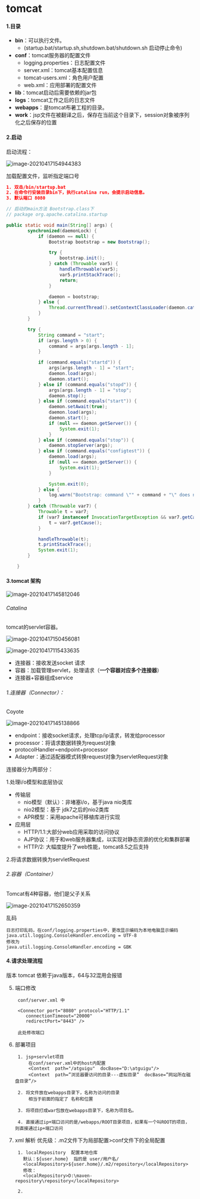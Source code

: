 # tomcat

#### 1.目录

- **bin**：可以执行文件。
  - (startup.bat/startup.sh,shutdown.bat/shutdown.sh 启动停止命令)
- **conf**：tomcat服务器的配置文件
  - logging.properties：日志配置文件
  - server.xml：tomcat基本配置信息
  - tomcat-users.xml：角色用户配置
  - web.xml：应用部署的配置文件
- **lib**：tomcat启动后需要依赖的jar包
- **logs**：tomcat工作之后的日志文件
- **webapps**：是tomcat布暑工程的目录。
- **work**：jsp文件在被翻译之后，保存在当前这个目录下，session对象被序列化之后保存的位置



#### 2.启动

启动流程：

![image-20210417154944383](TomCat.assets/image-20210417154944383.png)

加载配置文件，监听指定端口号

```json
1. 双击/bin/startup.bat
2. 在命令行安装目录bin下，执行catalina run，会提示启动信息。
3. 默认端口 8080
```
```java
// 启动的main方法 Bootstrap.class下
// package org.apache.catalina.startup

public static void main(String[] args) {
        synchronized(daemonLock) {
            if (daemon == null) {
                Bootstrap bootstrap = new Bootstrap();

                try {
                    bootstrap.init();
                } catch (Throwable var5) {
                    handleThrowable(var5);
                    var5.printStackTrace();
                    return;
                }

                daemon = bootstrap;
            } else {
                Thread.currentThread().setContextClassLoader(daemon.catalinaLoader);
            }
        }

        try {
            String command = "start";
            if (args.length > 0) {
                command = args[args.length - 1];
            }

            if (command.equals("startd")) {
                args[args.length - 1] = "start";
                daemon.load(args);
                daemon.start();
            } else if (command.equals("stopd")) {
                args[args.length - 1] = "stop";
                daemon.stop();
            } else if (command.equals("start")) {
                daemon.setAwait(true);
                daemon.load(args);
                daemon.start();
                if (null == daemon.getServer()) {
                    System.exit(1);
                }
            } else if (command.equals("stop")) {
                daemon.stopServer(args);
            } else if (command.equals("configtest")) {
                daemon.load(args);
                if (null == daemon.getServer()) {
                    System.exit(1);
                }

                System.exit(0);
            } else {
                log.warn("Bootstrap: command \"" + command + "\" does not exist.");
            }
        } catch (Throwable var7) {
            Throwable t = var7;
            if (var7 instanceof InvocationTargetException && var7.getCause() != null) {
                t = var7.getCause();
            }

            handleThrowable(t);
            t.printStackTrace();
            System.exit(1);
        }

    }
```



#### 3.tomcat 架构

![image-20210417145812046](TomCat.assets/image-20210417145812046.png)

###### Catalina

tomcat的servlet容器。

![image-20210417150456081](TomCat.assets/image-20210417150456081.png)



![image-20210417115433635](TomCat.assets/image-20210417115433635.png)

- 连接器：接收发送socket 请求
- 容器：加载管理servlet，处理请求（**一个容器对应多个连接器**）
- 连接器+容器组成service



###### 1.连接器（Connector）：

Coyote

![image-20210417145138866](TomCat.assets/image-20210417145138866.png)

- endpoint：接收socket请求，处理tcp/ip请求，转发给processor
- processor：将请求数据转换为request对象
- protocolHandler=endpoint+processor
- Adapter：通过适配器模式转换request对象为servletRequest对象



连接器分为两部分：

1.处理i/o模型和底层协议

- 传输层
  - nio模型（默认）：非堵塞i/o，基于java nio类库
  - nio2模型：基于 jdk7之后的nio2类库
  - APR模型：采用apache可移植库进行实现
- 应用层
  - HTTP/1.1:大部分web应用采取的访问协议
  - AJP协议：用于和web服务器集成，以实现对静态资源的优化和集群部署
  - HTTP/2: 大幅度提升了web性能，tomcat8.5之后支持

2.将请求数据转换为servletRequest



###### 2.容器（Container）

Tomcat有4种容器，他们是父子关系

![image-20210417152650359](TomCat.assets/image-20210417152650359.png)



 









乱码

```
日志打印乱码，在conf/logging.properties中，更改显示编码为本地电脑显示编码
java.util.logging.ConsoleHandler.encoding = UTF-8
修改为
java.util.logging.ConsoleHandler.encoding = GBK
```
#### 4.请求处理流程









版本 tomcat 依赖于java版本，64与32混用会报错

5. 端口修改

        conf/server.xml 中
        
        <Connector port="8080" protocol="HTTP/1.1"
           connectionTimeout="20000"
           redirectPort="8443" />
           
        此处修改端口 
    
6. 部署项目

        1. jsp+servlet项目
            在conf/server.xml中的host内配置
            <Context  path="/atguigu"  docBase="D:\atguigu"/>
            <Context  path=”浏览器要访问的目录---虚拟目录”  docBase=”网站所在磁盘目录”/>
            
        2. 将文件放在webapps目录下，名称为访问的目录
            相当于前面的指定了 名称和位置
            
        3. 将项目打成war包放在webapps目录下，名称为项目名。
        
        4. 直接通过ip+端口访问的是/webapps/ROOT目录项目，如果有一个叫ROOT的项目，则直接通过ip+端口访问



7. xml 解析  优先级：.m2文件下为局部配置>conf文件下的全局配置

        1. localRepository  配置本地仓库
          默认：${user.home}  指的是 user/用户名/  
          <localRepository>${user.home}/.m2/repository</localRepository>
          修改：
          <localRepository>D:\maven-repository\repository</localRepository>
          
        2. 